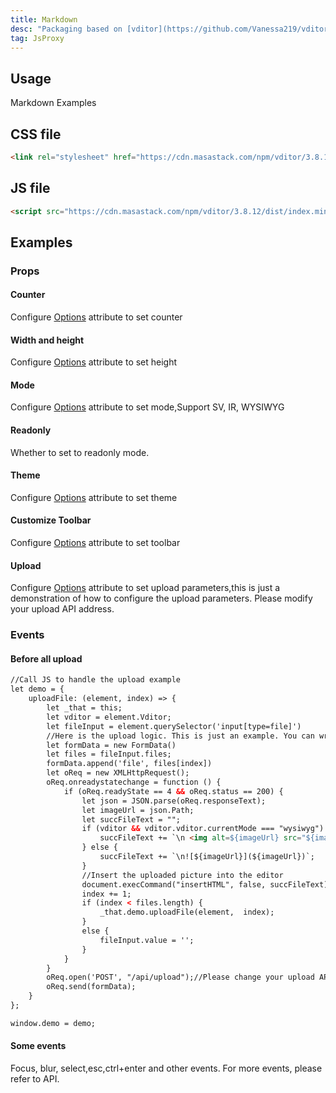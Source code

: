 ```yaml
---
title: Markdown
desc: "Packaging based on [vditor](https://github.com/Vanessa219/vditor)"
tag: JsProxy
---
```


## Usage

Markdown Examples

<masa-example file="Examples.components.markdowns.Usage"></masa-example>

## CSS file

```html
<link rel="stylesheet" href="https://cdn.masastack.com/npm/vditor/3.8.12/dist/index.css" />
```

## JS file

```html
<script src="https://cdn.masastack.com/npm/vditor/3.8.12/dist/index.min.js"></script>
```

## Examples

### Props

#### Counter

Configure [Options](https://ld246.com/article/1549638745630#options) attribute to set counter

<masa-example file="Examples.components.markdowns.Counter"></masa-example>

#### Width and height

Configure [Options](https://ld246.com/article/1549638745630#options) attribute to set height

<masa-example file="Examples.components.markdowns.HeightAndWidth"></masa-example>

#### Mode

Configure [Options](https://ld246.com/article/1549638745630#options) attribute to set mode,Support SV, IR, WYSIWYG

<masa-example file="Examples.components.markdowns.Mode"></masa-example>

#### Readonly

Whether to set to readonly mode.

<masa-example file="Examples.components.markdowns.Readonly"></masa-example>

#### Theme

Configure [Options](https://ld246.com/article/1549638745630#options) attribute to set theme

<masa-example file="Examples.components.markdowns.Theme"></masa-example>

#### Customize Toolbar

Configure [Options](https://ld246.com/article/1549638745630#options) attribute to set toolbar

<masa-example file="Examples.components.markdowns.Toolbar"></masa-example>

#### Upload

Configure [Options](https://ld246.com/article/1549638745630#options) attribute to set upload parameters,this is just a demonstration of how to configure the upload parameters. Please modify your upload API address.

<masa-example file="Examples.components.markdowns.Upload"></masa-example>

### Events

#### Before all upload

```html
//Call JS to handle the upload example
let demo = {
    uploadFile: (element, index) => {
        let _that = this;
        let vditor = element.Vditor;
        let fileInput = element.querySelector('input[type=file]')
        //Here is the upload logic. This is just an example. You can write your own processing logic
        let formData = new FormData()
        let files = fileInput.files;
        formData.append('file', files[index])
        let oReq = new XMLHttpRequest();
        oReq.onreadystatechange = function () {
            if (oReq.readyState == 4 && oReq.status == 200) {
                let json = JSON.parse(oReq.responseText);
                let imageUrl = json.Path;
                let succFileText = "";
                if (vditor && vditor.vditor.currentMode === "wysiwyg") {
                    succFileText += `\n <img alt=${imageUrl} src="${imageUrl}">`;
                } else {
                    succFileText += `\n![${imageUrl}](${imageUrl})`;
                }
                //Insert the uploaded picture into the editor
                document.execCommand("insertHTML", false, succFileText);
                index += 1;
                if (index < files.length) {
                    _that.demo.uploadFile(element,  index);
                }
                else {
                    fileInput.value = '';
                }
            }
        }
        oReq.open('POST', "/api/upload");//Please change your upload API address
        oReq.send(formData);
    }
};

window.demo = demo;
```

<masa-example file="Examples.components.markdowns.BeforeAllUpload"></masa-example>

#### Some events

Focus, blur, select,esc,ctrl+enter and other events. For more events, please refer to API.

<masa-example file="Examples.components.markdowns.SomeEvents"></masa-example>